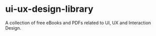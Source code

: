 # ui-ux-design-library
A collection of free eBooks and PDFs related to UI, UX and Interaction Design.
